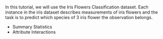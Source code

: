 In this tutorial, we will use the Iris Flowers Classification dataset. Each instance in the iris
dataset describes measurements of iris flowers and the task is to predict which species of 3 iris
flower the observation belongs. 

- Summary Statistics
- Attribute Interactions
